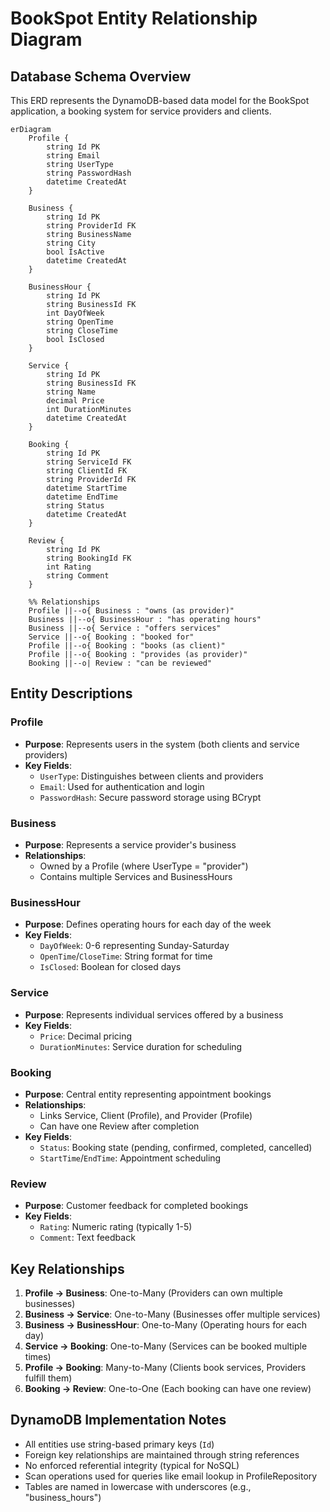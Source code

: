 # BookSpot Entity Relationship Diagram

## Database Schema Overview

This ERD represents the DynamoDB-based data model for the BookSpot application, a booking system for service providers and clients.

```mermaid
erDiagram
    Profile {
        string Id PK
        string Email
        string UserType
        string PasswordHash
        datetime CreatedAt
    }
    
    Business {
        string Id PK
        string ProviderId FK
        string BusinessName
        string City
        bool IsActive
        datetime CreatedAt
    }
    
    BusinessHour {
        string Id PK
        string BusinessId FK
        int DayOfWeek
        string OpenTime
        string CloseTime
        bool IsClosed
    }
    
    Service {
        string Id PK
        string BusinessId FK
        string Name
        decimal Price
        int DurationMinutes
        datetime CreatedAt
    }
    
    Booking {
        string Id PK
        string ServiceId FK
        string ClientId FK
        string ProviderId FK
        datetime StartTime
        datetime EndTime
        string Status
        datetime CreatedAt
    }
    
    Review {
        string Id PK
        string BookingId FK
        int Rating
        string Comment
    }

    %% Relationships
    Profile ||--o{ Business : "owns (as provider)"
    Business ||--o{ BusinessHour : "has operating hours"
    Business ||--o{ Service : "offers services"
    Service ||--o{ Booking : "booked for"
    Profile ||--o{ Booking : "books (as client)"
    Profile ||--o{ Booking : "provides (as provider)"
    Booking ||--o| Review : "can be reviewed"
```

## Entity Descriptions

### Profile
- **Purpose**: Represents users in the system (both clients and service providers)
- **Key Fields**: 
  - `UserType`: Distinguishes between clients and providers
  - `Email`: Used for authentication and login
  - `PasswordHash`: Secure password storage using BCrypt

### Business
- **Purpose**: Represents a service provider's business
- **Relationships**: 
  - Owned by a Profile (where UserType = "provider")
  - Contains multiple Services and BusinessHours

### BusinessHour
- **Purpose**: Defines operating hours for each day of the week
- **Key Fields**:
  - `DayOfWeek`: 0-6 representing Sunday-Saturday
  - `OpenTime`/`CloseTime`: String format for time
  - `IsClosed`: Boolean for closed days

### Service
- **Purpose**: Represents individual services offered by a business
- **Key Fields**:
  - `Price`: Decimal pricing
  - `DurationMinutes`: Service duration for scheduling

### Booking
- **Purpose**: Central entity representing appointment bookings
- **Relationships**: 
  - Links Service, Client (Profile), and Provider (Profile)
  - Can have one Review after completion
- **Key Fields**:
  - `Status`: Booking state (pending, confirmed, completed, cancelled)
  - `StartTime`/`EndTime`: Appointment scheduling

### Review
- **Purpose**: Customer feedback for completed bookings
- **Key Fields**:
  - `Rating`: Numeric rating (typically 1-5)
  - `Comment`: Text feedback

## Key Relationships

1. **Profile → Business**: One-to-Many (Providers can own multiple businesses)
2. **Business → Service**: One-to-Many (Businesses offer multiple services)
3. **Business → BusinessHour**: One-to-Many (Operating hours for each day)
4. **Service → Booking**: One-to-Many (Services can be booked multiple times)
5. **Profile → Booking**: Many-to-Many (Clients book services, Providers fulfill them)
6. **Booking → Review**: One-to-One (Each booking can have one review)

## DynamoDB Implementation Notes

- All entities use string-based primary keys (`Id`)
- Foreign key relationships are maintained through string references
- No enforced referential integrity (typical for NoSQL)
- Scan operations used for queries like email lookup in ProfileRepository
- Tables are named in lowercase with underscores (e.g., "business_hours")